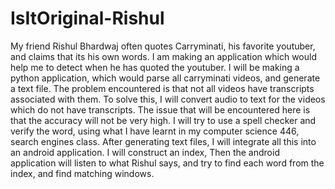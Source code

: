 # IsItOriginal-Rishul
My friend Rishul Bhardwaj often quotes Carryminati, his favorite youtuber, and claims that its his own words. I am making an application which would help me to detect when he has quoted the youtuber.
I will be making a python application, which would parse all carryminati videos, and generate a text file. The problem encountered is that not all videos have transcripts associated with them.
To solve this, I will convert audio to text for the videos which do not have transcripts. The issue that will be encountered here is that the accuracy will not be very high. I will try to use a spell checker and verify the word, using what I have learnt in my computer science 446, search engines class.
After generating text files, I will integrate all this into an android application. 
I will construct an index, 
Then the android application will listen to what Rishul says, and try to find each word from the index, and find matching windows.
